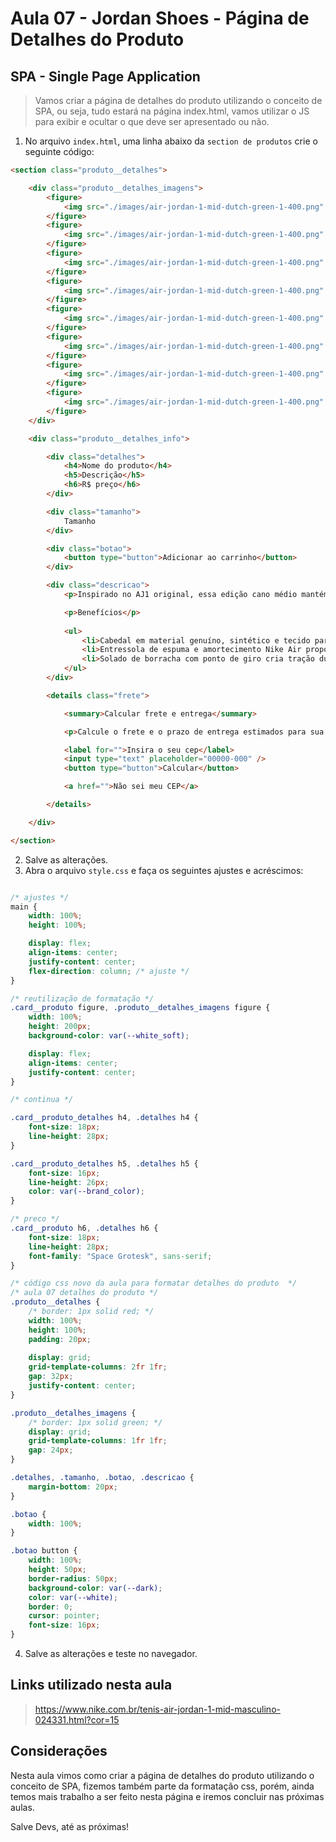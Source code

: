 # Aula 07 - Jordan Shoes - Página de Detalhes do Produto

## SPA - Single Page Application

> Vamos criar a página de detalhes do produto utilizando o conceito de SPA, ou seja, tudo estará na página index.html, vamos utilizar o JS para exibir e ocultar o que deve ser apresentado ou não.

1. No arquivo `index.html`, uma linha abaixo da `section de produtos` crie o seguinte código:

~~~html
<section class="produto__detalhes">

    <div class="produto__detalhes_imagens">
        <figure>
            <img src="./images/air-jordan-1-mid-dutch-green-1-400.png" alt="" />
        </figure>
        <figure>
            <img src="./images/air-jordan-1-mid-dutch-green-1-400.png" alt="" />
        </figure>
        <figure>
            <img src="./images/air-jordan-1-mid-dutch-green-1-400.png" alt="" />
        </figure>
        <figure>
            <img src="./images/air-jordan-1-mid-dutch-green-1-400.png" alt="" />
        </figure>
        <figure>
            <img src="./images/air-jordan-1-mid-dutch-green-1-400.png" alt="" />
        </figure>
        <figure>
            <img src="./images/air-jordan-1-mid-dutch-green-1-400.png" alt="" />
        </figure>
        <figure>
            <img src="./images/air-jordan-1-mid-dutch-green-1-400.png" alt="" />
        </figure>
        <figure>
            <img src="./images/air-jordan-1-mid-dutch-green-1-400.png" alt="" />
        </figure>
    </div>

    <div class="produto__detalhes_info">

        <div class="detalhes">
            <h4>Nome do produto</h4>
            <h5>Descrição</h5>
            <h6>R$ preço</h6>
        </div>

        <div class="tamanho">
            Tamanho
        </div>

        <div class="botao">
            <button type="button">Adicionar ao carrinho</button>
        </div>

        <div class="descricao">
            <p>Inspirado no AJ1 original, essa edição cano médio mantém o visual icônico que você ama, enquanto a escolha de cores e o couro conferem uma identidade distinta.</p>

            <p>Benefícios</p>
            
            <ul>
                <li>Cabedal em material genuíno, sintético e tecido para sensação de suporte.
                <li>Entressola de espuma e amortecimento Nike Air proporcionam conforto e leveza.
                <li>Solado de borracha com ponto de giro cria tração duradoura.
            </ul>
        </div>

        <details class="frete">

            <summary>Calcular frete e entrega</summary>

            <p>Calcule o frete e o prazo de entrega estimados para sua região.</p>

            <label for="">Insira o seu cep</label>
            <input type="text" placeholder="00000-000" />
            <button type="button">Calcular</button>

            <a href="">Não sei meu CEP</a>

        </details>

    </div>

</section>

~~~

2. Salve as alterações.
3. Abra o arquivo `style.css` e faça os seguintes ajustes e acréscimos:

~~~css

/* ajustes */
main {
    width: 100%;
    height: 100%;

    display: flex;
    align-items: center;
    justify-content: center;
    flex-direction: column; /* ajuste */
}

/* reutilização de formatação */
.card__produto figure, .produto__detalhes_imagens figure {
    width: 100%;
    height: 200px;
    background-color: var(--white_soft);

    display: flex;
    align-items: center;
    justify-content: center;
}

/* continua */

.card__produto_detalhes h4, .detalhes h4 {
    font-size: 18px;
    line-height: 28px;
}

.card__produto_detalhes h5, .detalhes h5 {
    font-size: 16px;
    line-height: 26px;
    color: var(--brand_color);
}

/* preco */
.card__produto h6, .detalhes h6 {
    font-size: 18px;
    line-height: 28px;
    font-family: "Space Grotesk", sans-serif;
}

/* código css novo da aula para formatar detalhes do produto  */
/* aula 07 detalhes do produto */
.produto__detalhes {
    /* border: 1px solid red; */
    width: 100%;
    height: 100%;
    padding: 20px;
    
    display: grid;
    grid-template-columns: 2fr 1fr;
    gap: 32px;
    justify-content: center;
}

.produto__detalhes_imagens {
    /* border: 1px solid green; */
    display: grid;
    grid-template-columns: 1fr 1fr;
    gap: 24px;
}

.detalhes, .tamanho, .botao, .descricao {
    margin-bottom: 20px;
}

.botao {
    width: 100%;
}

.botao button {
    width: 100%;
    height: 50px;
    border-radius: 50px;
    background-color: var(--dark);
    color: var(--white);
    border: 0;
    cursor: pointer;
    font-size: 16px;
}

~~~

4. Salve as alterações e teste no navegador.

## Links utilizado nesta aula

> https://www.nike.com.br/tenis-air-jordan-1-mid-masculino-024331.html?cor=15

## Considerações

Nesta aula vimos como criar a página de detalhes do produto utilizando o conceito de SPA, fizemos também parte da formatação css, porém, ainda temos mais trabalho a ser feito nesta página e iremos concluir nas próximas aulas.

Salve Devs, até as próximas!
